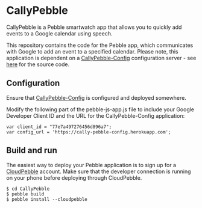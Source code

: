 # CallyPebble

CallyPebble is a Pebble smartwatch app that allows you to quickly add events to a Google calendar using speech.

This repository contains the code for the Pebble app, which communicates with Google to add an event to a specified calendar. Please note, this application is dependent on a [CallyPebble-Config](https://github.com/alirawashdeh/CallyPebble-Config) configuration server - see [here](https://github.com/alirawashdeh/CallyPebble-Config) for the source code.

## Configuration

Ensure that [CallyPebble-Config](https://github.com/alirawashdeh/CallyPebble-Config) is configured and deployed somewhere.

Modify the following part of the pebble-js-app.js file to include your Google Developer Client ID and the URL for the CallyPebble-Config application:

```
var client_id = "77e7a497276456d896a7";
var config_url = 'https://cally-pebble-config.herokuapp.com';
```

## Build and run

The easiest way to deploy your Pebble application is to sign up for a [CloudPebble](http://cloudpebble.com/) account. Make sure that the developer connection is running on your phone before deploying through CloudPebble.

```
$ cd CallyPebble
$ pebble build
$ pebble install --cloudpebble
```
